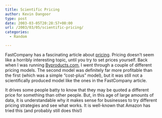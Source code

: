 ```yaml
---
title: Scientific Pricing
author: Kevin Dangoor
type: post
date: 2003-03-05T20:28:57+00:00
url: /2003/03/05/scientific-pricing/
categories:
  - Random

---
```

FastCompany has a fascinating article about [pricing][1]. Pricing doesn&#8217;t seem like a horribly interesting topic, until you try to set prices yourself. Back when I was running [Byproducts.com][2], I went through a couple of different pricing models. The second model was definitely far more profitable than the first (which was a simple &#8220;cost-plus&#8221; model), but it was still not a scientifically produced model like the ones in the FastCompany article.
  
<!--more-->


  
It drives some people batty to know that they may be quoted a different price for something than other people. But, in this age of large amounts of data, it is understandable why it makes sense for businesses to try different pricing strategies and see what works. It is well-known that Amazon has tried this (and probably still does this!)

 [1]: http://www.fastcompany.com/online/68/pricing.html
 [2]: http://www.byproducts.com